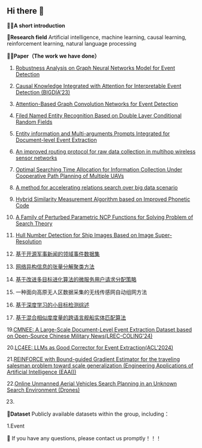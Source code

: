 ## Hi there 👋

🙋‍♀️**A short introduction** 

🌈**Research field** Artificial intelligence, machine learning, causal learning, reinforcement learning, natural language processing

👩‍💻**Paper（The work we have done）**

1. [Robustness Analysis on Graph Neural Networks Model for Event Detection](https://www.sciencedirect.com/science/article/pii/S0950705125002680)

2. [Causal Knowledge Integrated with Attention for Interpretable Event Detection (BIGDIA'23)](https://ieeexplore.ieee.org/document/10429095)
   
3. [Attention-Based Graph Convolution Networks for Event Detection](https://ieeexplore.ieee.org/abstract/document/9619647)

4. [Filed Named Entity Recognition Based on Double Layer Conditional Random Fields](https://ieeexplore.ieee.org/document/10429568)
   
6. [Entity information and Multi-arguments Prompts Integrated for Document-level Event Extraction]()

7. [An improved routing protocol for raw data collection in multihop wireless sensor networks](https://www.sciencedirect.com/science/article/pii/S0140366422000597)

8. [Optimal Searching Time Allocation for Information Collection Under Cooperative Path Planning of Multiple UAVs](https://ieeexplore.ieee.org/abstract/document/9581056)

9. [A method for accelerating relations search over big data scenario](https://dl.acm.org/doi/10.1145/3579654.3579686)

10. [Hybrid Similarity Measurement Algorithm based on Improved Phonetic Code](https://ieeexplore.ieee.org/document/9874206)

11. [A Family of Perturbed Parametric NCP Functions for Solving Problem of Search Theory](extension://ngbkcglbmlglgldjfcnhaijeecaccgfi/https://dl.acm.org/doi/pdf/10.1145/3474198.3478180)

12. [Hull Number Detection for Ship Images Based on Image Super-Resolution](https://ieeexplore.ieee.org/document/9263636)

13. [基于开源军事新闻的领域事件数据集](https://d.wanfangdata.com.cn/periodical/zgkxsj202301031)

14. [网络异构信息的张量分解聚类方法](https://d.wanfangdata.com.cn/periodical/gfkjdxxb201805022)

15. [基于改进多目标进化算法的微服务用户请求分配策略](https://d.wanfangdata.com.cn/periodical/jsjkx202110045)

16. 一种面向高原无人区数据采集的无线传感网自动组网方法

17. [基于深度学习的小目标检测综述](https://d.wanfangdata.com.cn/periodical/jsjgcykx202108012)

18. [基于混合相似度度量的跨语言舰船实体匹配算法](https://d.wanfangdata.com.cn/periodical/zzdxxb202204002)

19.[CMNEE: A Large-Scale Document-Level Event Extraction Dataset based on Open-Source Chinese Military News(LREC-COLING'24)](https://aclanthology.org/2024.lrec-main.299/)

20.[LC4EE: LLMs as Good Corrector for Event Extraction(ACL'2024)](https://aclanthology.org/2024.findings-acl.715/)

21.[REINFORCE with Bound-guided Gradient Estimator for the traveling salesman problem toward scale generalization (Engineering Applications of Artificial Intelligence (EAAI))](https://www.mdpi.com/journal/drones)

22.[Online Unmanned Aerial Vehicles Search Planning in an Unknown Search Environment (Drones)](https://www.mdpi.com/journal/drones)

23.
🍿**Dataset**  Publicly available datasets within the group, including：

1.Event

🧙 If you have any questions, please contact us promptly！！！
